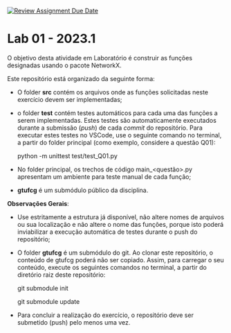 [![Review Assignment Due Date](https://classroom.github.com/assets/deadline-readme-button-24ddc0f5d75046c5622901739e7c5dd533143b0c8e959d652212380cedb1ea36.svg)](https://classroom.github.com/a/Fcga1yCj)
# Lab 01 - 2023.1

O objetivo desta atividade em Laboratório é construir as funções designadas usando o pacote NetworkX.

Este repositório está organizado da seguinte forma:
* O folder **src** contém os arquivos onde as funções solicitadas neste exercício devem ser implementadas;
* o folder **test** contém testes automáticos para cada uma das funções a serem implementadas. Estes testes são automaticamente executados durante a submissão (*push*) de cada *commit* do repositório. Para executar estes testes no VSCode, use o seguinte comando no terminal, a partir do folder principal (como exemplo, considere a questão Q01):

  python -m unittest test/test_Q01.py

* No folder principal, os trechos de código main_<questão>.py apresentam um ambiente para teste manual de cada função;
* **gtufcg** é um submódulo público da disciplina. 



**Observações Gerais**:

*  Use estritamente a estrutura já disponível, não altere nomes de arquivos ou sua localização e não altere o nome das funções, porque isto poderá inviabilizar a execução automática de testes durante o push do repositório;

* O folder **gtufcg** é um submódulo do git. Ao clonar este repositório, o conteúdo de gtufcg poderá não ser copiado. Assim, para carregar o seu conteúdo, execute os seguintes comandos no terminal, a partir do diretório raiz deste repositório:

    git submodule init

    git submodule update

* Para concluir a realização do exercício, o repositório deve ser submetido (push) pelo menos uma vez. 
